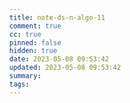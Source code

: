 ```yaml
---
title: note-ds-n-algo-11
comment: true
cc: true
pinned: false
hidden: true
date: 2023-05-08 09:53:42
updated: 2023-05-08 09:53:42
summary:
tags:
---
```

